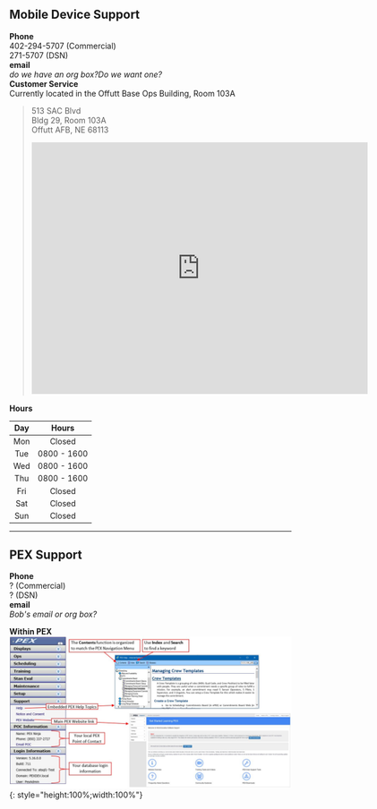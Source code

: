 ## Mobile Device Support

**Phone**   
402-294-5707 (Commercial)  
271-5707 (DSN)  
**email**  
_do we have an org box?Do we want one?_   
**Customer Service**    
Currently located in the Offutt Base Ops Building, Room 103A  
>513 SAC Blvd   
Bldg 29, Room 103A    
Offutt AFB, NE 68113      
><iframe src="https://www.google.com/maps/embed?pb=!1m18!1m12!1m3!1d957.823025880329!2d-95.92107007074566!3d41.1225428089661!2m3!1f0!2f0!3f0!3m2!1i1024!2i768!4f13.1!3m3!1m2!1s0x879477037e7b100b%3A0x9ed3c18cb91c86a4!2sBOCKSCAR%20Customer%20Service!5e1!3m2!1sen!2sus!4v1578168489992!5m2!1sen!2sus" width="600" height="450" frameborder="0" style="border:0;" allowfullscreen=""></iframe>
**Hours**

| Day            | Hours          |
| :------------: | :------------: |
| Mon            | Closed         |
| Tue            | 0800 - 1600    |
| Wed            | 0800 - 1600    |
| Thu            | 0800 - 1600    |
| Fri            | Closed         |
| Sat            | Closed         |
| Sun            | Closed         |

---

## PEX Support

**Phone**    
? (Commercial)  
? (DSN)    
**email**  
_Bob's email or org box?_

**Within PEX**  
![image](img/Support/help_within_pex.jpg){: style="height:100%;width:100%"} 


